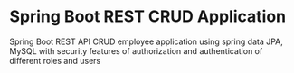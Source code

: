 # Spring Boot REST CRUD Application 
Spring Boot REST API CRUD employee application using spring data JPA, MySQL with security features of authorization and authentication of different roles and users
